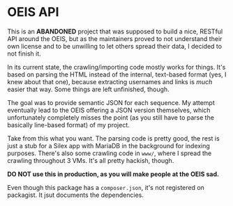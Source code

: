 OEIS API
========

This is an **ABANDONED** project that was supposed to build a nice, RESTful API around the
OEIS, but as the maintainers proved to not understand their own license and to be unwilling to
let others spread their data, I decided to not finish it.

In its current state, the crawling/importing code mostly works for things. It's based on parsing the
HTML instead of the internal, text-based format (yes, I knew about that one), because extracting
usernames and links is *much* easier that way. Some things are left unfinished, though.

The goal was to provide semantic JSON for each sequence. My attempt eventually lead to the OEIS
offering a JSON version themselves, which unfortunately completely misses the point (as you still
have to parse the basically line-based format) of my project.

Take from this what you want. The parsing code is pretty good, the rest is just a stub for a Silex
app with MariaDB in the background for indexing purposes. There's also some crawling code in
``www/``, where I spread the crawling throughout 3 VMs. It's all pretty hackish, though.

**DO NOT use this in production, as you will make people at the OEIS sad.**

Even though this package has a ``composer.json``, it's not registered on packagist. It jsut
documents the dependencies.
